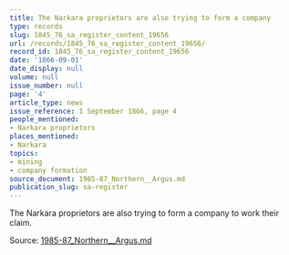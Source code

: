 ```yaml
---
title: The Narkara proprietors are also trying to form a company
type: records
slug: 1845_76_sa_register_content_19656
url: /records/1845_76_sa_register_content_19656/
record_id: 1845_76_sa_register_content_19656
date: '1866-09-01'
date_display: null
volume: null
issue_number: null
page: '4'
article_type: news
issue_reference: 1 September 1866, page 4
people_mentioned:
- Narkara proprietors
places_mentioned:
- Narkara
topics:
- mining
- company formation
source_document: 1985-87_Northern__Argus.md
publication_slug: sa-register
---
```


The Narkara proprietors are also trying to form a company to work their claim.

Source: [1985-87_Northern__Argus.md](/downloads/markdown/1985-87_Northern__Argus.md)
